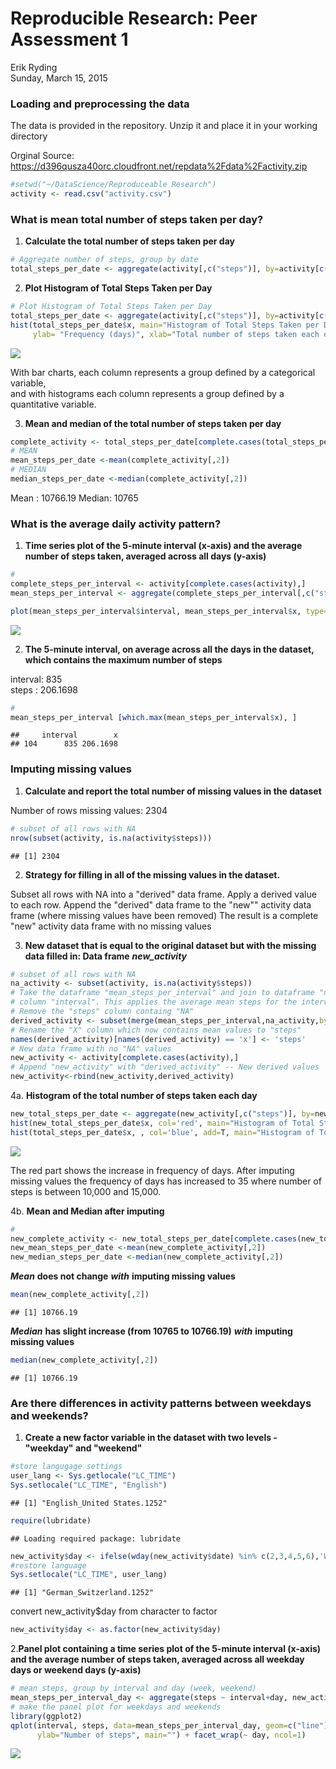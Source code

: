 # Reproducible Research: Peer Assessment 1
Erik Ryding  
Sunday, March 15, 2015  

### Loading and preprocessing the data
The data is provided in the repository.
Unzip it and place it in your working directory

Orginal Source: <https://d396qusza40orc.cloudfront.net/repdata%2Fdata%2Factivity.zip>


```r
#setwd("~/DataScience/Reproduceable Research")
activity <- read.csv("activity.csv")
```


### What is mean total number of steps taken per day?

1. **Calculate the total number of steps taken per day**


```r
# Aggregate number of steps, group by date
total_steps_per_date <- aggregate(activity[,c("steps")], by=activity[c("date")], sum)
```

2. **Plot Histogram of Total Steps Taken per Day**


```r
# Plot Histogram of Total Steps Taken per Day
total_steps_per_date <- aggregate(activity[,c("steps")], by=activity[c("date")], sum)
hist(total_steps_per_date$x, main="Histogram of Total Steps Taken per Day", 
     ylab= "Frequency (days)", xlab="Total number of steps taken each day")
```

![](PA1_template_files/figure-html/unnamed-chunk-3-1.png) 

With bar charts, each column represents a group defined by a categorical variable,  
and with histograms each column represents a group defined by a quantitative variable.

3. **Mean and median of the total number of steps taken per day**


```r
complete_activity <- total_steps_per_date[complete.cases(total_steps_per_date),]
# MEAN
mean_steps_per_date <-mean(complete_activity[,2])
# MEDIAN
median_steps_per_date <-median(complete_activity[,2])
```
Mean  : 10766.19
Median: 10765

### What is the average daily activity pattern?

1. **Time series plot of the 5-minute interval (x-axis) and the average number of steps taken, averaged across all days (y-axis)**


```r
#
complete_steps_per_interval <- activity[complete.cases(activity),]
mean_steps_per_interval <- aggregate(complete_steps_per_interval[,c("steps")], by=complete_steps_per_interval[c("interval")], mean)

plot(mean_steps_per_interval$interval, mean_steps_per_interval$x, type="l", main="Average steps per 5 minute interval ", xlab= "5 minute interval", ylab= "Average steps", col="black")
```

![](PA1_template_files/figure-html/unnamed-chunk-5-1.png) 

2. **The 5-minute interval, on average across all the days in the dataset, 
which contains the maximum number of steps**

interval: 835    
steps   : 206.1698 



```r
#
mean_steps_per_interval [which.max(mean_steps_per_interval$x), ]
```

```
##     interval        x
## 104      835 206.1698
```


### Imputing missing values

1. **Calculate and report the total number of missing values in the dataset**

Number of rows missing values: 2304


```r
# subset of all rows with NA
nrow(subset(activity, is.na(activity$steps)))
```

```
## [1] 2304
```


2. **Strategy for filling in all of the missing values in the dataset.**

Subset all rows with NA into a "derived" data frame. 
Apply a derived value to each row. 
Append the "derived" data frame to the "new"" activity data frame (where missing values have been removed) 
The result is a complete "new" activity data frame with no missing values

3. **New dataset that is equal to the original dataset but with the missing data filled in: Data frame** ***new_activity***


```r
# subset of all rows with NA
na_activity <- subset(activity, is.na(activity$steps))
# Take the dataframe "mean_steps_per_interval" and join to dataframe "na_activity" on
# column "interval". This applies the average mean steps for the intervals with NA.  
# Remove the "steps" column containg "NA"
derived_activity <- subset(merge(mean_steps_per_interval,na_activity,by="interval"), select=-c(steps))
# Rename the "X" column which now contains mean values to "steps"  
names(derived_activity)[names(derived_activity) == 'x'] <- 'steps' 
# New data frame with no "NA" values
new_activity <- activity[complete.cases(activity),]
# Append "new_activity" with "derived_activity" -- New derived values
new_activity<-rbind(new_activity,derived_activity)
```

4a. **Histogram of the total number of steps taken each day**


```r
new_total_steps_per_date <- aggregate(new_activity[,c("steps")], by=new_activity[c("date")], sum)
hist(new_total_steps_per_date$x, col='red', main="Histogram of Total Steps Taken per Day (imputed)", ylab= "Frequency (days)", xlab="Total number of steps taken each day")
hist(total_steps_per_date$x, , col='blue', add=T, main="Histogram of Total Steps Taken per Day", ylab= "Frequency (days)", xlab="Total number of steps taken each day")
```

![](PA1_template_files/figure-html/unnamed-chunk-9-1.png) 

The red part shows the increase in frequency of days.
After imputing missing values the frequency of days has increased to 35 where number
of steps is between 10,000 and 15,000.


4b. **Mean and Median after imputing**


```r
#
new_complete_activity <- new_total_steps_per_date[complete.cases(new_total_steps_per_date),]
new_mean_steps_per_date <-mean(new_complete_activity[,2]) 
new_median_steps_per_date <-median(new_complete_activity[,2])
```

***Mean*** **does not change**
***with*** **imputing missing values**

```r
mean(new_complete_activity[,2])
```

```
## [1] 10766.19
```

***Median*** **has slight increase (from 10765 to 10766.19)**
***with*** **imputing missing values**

```r
median(new_complete_activity[,2])
```

```
## [1] 10766.19
```





### Are there differences in activity patterns between weekdays and weekends?

1. **Create a new factor variable in the dataset with two levels - "weekday" and "weekend"** 


```r
#store langugage settings
user_lang <- Sys.getlocale("LC_TIME")
Sys.setlocale("LC_TIME", "English")
```

```
## [1] "English_United States.1252"
```

```r
require(lubridate)
```

```
## Loading required package: lubridate
```

```r
new_activity$day <- ifelse(wday(new_activity$date) %in% c(2,3,4,5,6),'WEEKDAY', 'WEEKEND')
#restore language
Sys.setlocale("LC_TIME", user_lang)
```

```
## [1] "German_Switzerland.1252"
```

convert new_activity$day from character to factor

```r
new_activity$day <- as.factor(new_activity$day)
```

2.**Panel plot containing a time series plot of the 5-minute interval (x-axis) and the average number of steps taken, averaged across all weekday days or weekend days (y-axis)** 

```r
# mean steps, group by interval and day (week, weekend)
mean_steps_per_interval_day <- aggregate(steps ~ interval+day, new_activity, mean)
# make the panel plot for weekdays and weekends
library(ggplot2)
qplot(interval, steps, data=mean_steps_per_interval_day, geom=c("line"), xlab="5 Minute Interval", 
      ylab="Number of steps", main="") + facet_wrap(~ day, ncol=1)
```

![](PA1_template_files/figure-html/unnamed-chunk-15-1.png) 

